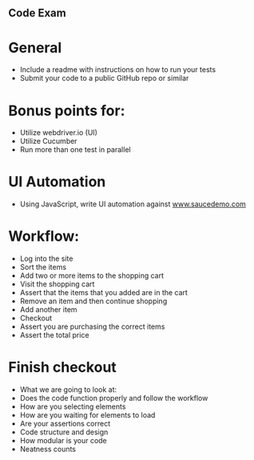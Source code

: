 ## Code Exam

# General
* Include a readme with instructions on how to run your tests
* Submit your code to a public GitHub repo or similar

# Bonus points for:
* Utilize webdriver.io (UI)
* Utilize Cucumber
* Run more than one test in parallel

# UI Automation
* Using JavaScript, write UI automation against www.saucedemo.com

# Workflow:
* Log into the site
* Sort the items
* Add two or more items to the shopping cart
* Visit the shopping cart
* Assert that the items that you added are in the cart
* Remove an item and then continue shopping
* Add another item
* Checkout
* Assert you are purchasing the correct items
* Assert the total price

# Finish checkout
* What we are going to look at:
* Does the code function properly and follow the workflow
* How are you selecting elements
* How are you waiting for elements to load
* Are your assertions correct
* Code structure and design
* How modular is your code
* Neatness counts

